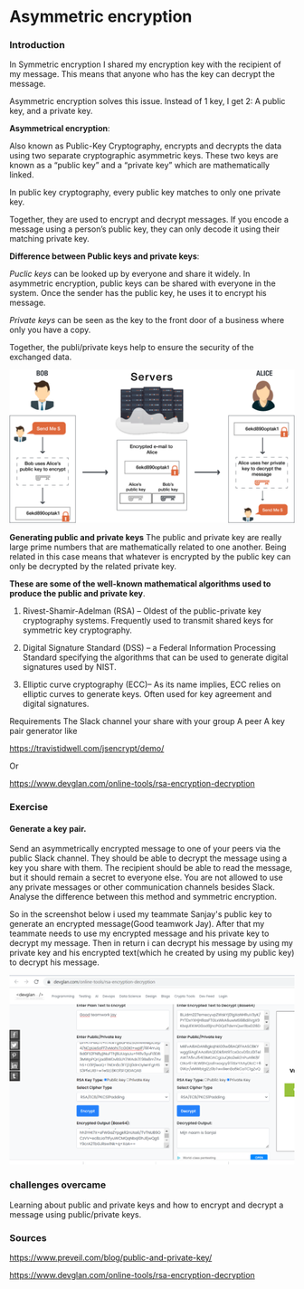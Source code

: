 # Asymmetric encryption

### Introduction

In Symmetric encryption I shared my encryption key with the recipient of my message. This means that anyone who has the key can decrypt the message.

Asymmetric encryption solves this issue. Instead of 1 key, I  get 2: A public key, and a private key.

 
**Asymmetrical encryption**:

Also known as Public-Key Cryptography, encrypts and decrypts the data using two separate cryptographic asymmetric keys. These two keys are known as a “public key” and a “private key” which are mathematically linked.

In public key cryptography, every public key matches to only one private key. 

Together, they are used to encrypt and decrypt messages. If you encode a message using a person’s public key, they can only decode it using their matching private key.

**Difference between Public keys and private keys**:

*Puclic keys* can be looked up by everyone and share it widely. In asymmetric encryption, public keys can be shared with everyone in the system. Once the sender has the public key, he uses it to encrypt his message.

*Private keys*  can be seen as  the key to the front door of a business where only you have a copy. 



Together, the publi/private keys help to ensure the security of the exchanged data. 

![publ-to-priv-encry](../../00_includes/end-to-end-encryption.png)

**Generating public and private keys**
The public and private key  are really large prime numbers that are mathematically related to one another. Being related in this case means that whatever is encrypted by the public key can only be decrypted by the related private key.
 

 
**These are some of the  well-known mathematical algorithms used to produce the public and private key**. 
 

1. Rivest-Shamir-Adelman (RSA) – Oldest of the public-private key cryptography systems. Frequently used to transmit shared keys for symmetric key cryptography.

2. Digital Signature Standard (DSS) – a Federal Information Processing Standard specifying the algorithms that can be used to generate digital signatures used by NIST. 

3. Elliptic curve cryptography (ECC)– As its name implies, ECC relies on elliptic curves to generate keys. Often used for key agreement and digital signatures. 


Requirements
The Slack channel your share with your group
A peer
A key pair generator like 

https://travistidwell.com/jsencrypt/demo/

Or 

https://www.devglan.com/online-tools/rsa-encryption-decryption

### Exercise

#### Generate a key pair.


Send an asymmetrically encrypted message to one of your peers via the public Slack channel. They should be able to decrypt the message using a key you share with them. The recipient should be able to read the message, but it should remain a secret to everyone else.
You are not allowed to use any private messages or other communication channels besides Slack. Analyse the difference between this method and symmetric encryption.

So in the screenshot below i used my teammate Sanjay's public key to generate an  encrypted message(Good teamwork Jay). After that my teammate needs to use my encrypted message and his private key to decrypt my message. Then in return i can decrypt his message by using my private key and his encrypted text(which he created by using my public key) to decrypt his message. 

![asymmetric-encryption](../../00_includes/SEC05.png)

### challenges overcame

Learning about public and private keys and how to encrypt and decrypt a message using public/private keys.

### Sources

https://www.preveil.com/blog/public-and-private-key/

https://www.devglan.com/online-tools/rsa-encryption-decryption